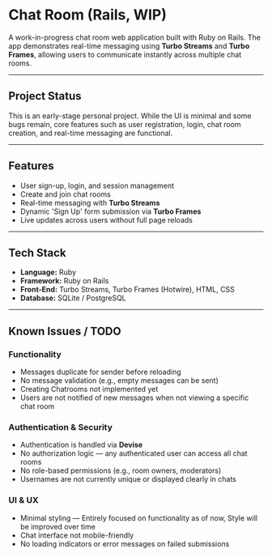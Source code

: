 # Chat Room (Rails, WIP)

A work-in-progress chat room web application built with Ruby on Rails. The app demonstrates real-time messaging using **Turbo Streams** and **Turbo Frames**, allowing users to communicate instantly across multiple chat rooms.

---

## Project Status

This is an early-stage personal project. While the UI is minimal and some bugs remain, core features such as user registration, login, chat room creation, and real-time messaging are functional.

---

## Features

- User sign-up, login, and session management
- Create and join chat rooms
- Real-time messaging with **Turbo Streams**
- Dynamic 'Sign Up' form submission via **Turbo Frames**
- Live updates across users without full page reloads

---

## Tech Stack

- **Language:** Ruby
- **Framework:** Ruby on Rails
- **Front-End:** Turbo Streams, Turbo Frames (Hotwire), HTML, CSS
- **Database:** SQLite / PostgreSQL

- ---

## Known Issues / TODO

### Functionality
- Messages duplicate for sender before reloading
- No message validation (e.g., empty messages can be sent)
- Creating Chatrooms not implemented yet
- Users are not notified of new messages when not viewing a specific chat room

### Authentication & Security
- Authentication is handled via **Devise**
- No authorization logic — any authenticated user can access all chat rooms
- No role-based permissions (e.g., room owners, moderators)
- Usernames are not currently unique or displayed clearly in chats

### UI & UX
- Minimal styling — Entirely focused on functionality as of now, Style will be improved over time
- Chat interface not mobile-friendly
- No loading indicators or error messages on failed submissions
